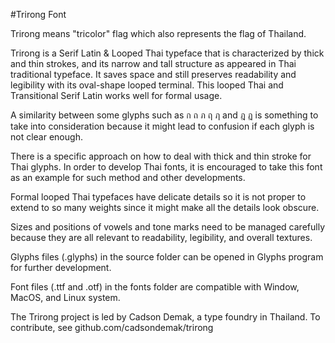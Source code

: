 #Trirong Font

Trirong means "tricolor" flag which also represents the flag of Thailand.

Trirong is a Serif Latin & Looped Thai typeface that is characterized by thick and thin strokes, and its narrow and tall structure as appeared in Thai traditional typeface.  It saves space and still preserves readability and legibility with its oval-shape looped terminal. This looped Thai and Transitional Serif Latin works well for formal usage.

A similarity between some glyphs such as ก ถ ภ ฤ ฦ and ฎ ฏ is something to  take into consideration because it might lead to  confusion if each glyph is not clear enough.

There is a specific approach on how to deal with thick and thin stroke for Thai glyphs. In order to develop Thai fonts, it is encouraged to take this font as an example for such method and other developments.

Formal looped Thai typefaces have delicate details so it is not proper to extend to so many weights since it might make all the details look obscure.

Sizes and positions of vowels and tone marks need to be managed carefully because they are all relevant to readability, legibility, and overall textures.

Glyphs files (.glyphs) in the source folder can be opened in Glyphs program for further development.

Font files (.ttf and .otf) in the fonts folder are compatible with Window, MacOS, and Linux system.

The Trirong project is led by Cadson Demak, a type foundry in Thailand. To contribute, see github.com/cadsondemak/trirong
